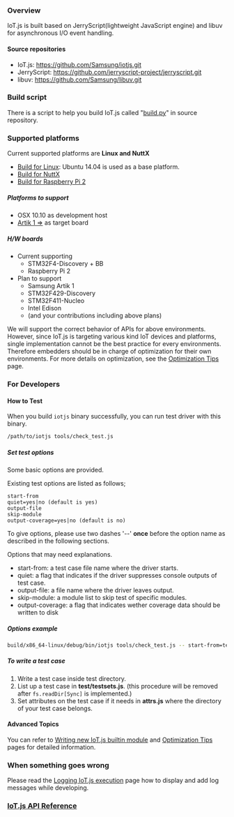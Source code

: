 ### Overview
IoT.js is built based on JerryScript(lightweight JavaScript engine) and libuv for asynchronous I/O event handling.

#### Source repositories
* IoT.js: https://github.com/Samsung/iotjs.git
* JerryScript: https://github.com/jerryscript-project/jerryscript.git
* libuv: https://github.com/Samsung/libuv.git

### Build script
There is a script to help you build IoT.js called "[build.py](../../tools/build.py)" in source repository.

### Supported platforms
Current supported platforms are **Linux and NuttX**

* [Build for Linux](../build/Build-for-Linux.md): Ubuntu 14.04 is used as a base platform.
* [Build for NuttX](../build/Build-for-NuttX.md)
* [Build for Raspberry Pi 2](../build/Build-for-RPi2.md)

##### Platforms to support
* OSX 10.10 as development host
* [Artik 1 =>](https://www.artik.io/hardware/artik-1) as target board

##### H/W boards
* Current supporting
    * STM32F4-Discovery + BB
    * Raspberry Pi 2
* Plan to support
    * Samsung Artik 1
    * STM32F429-Discovery
    * STM32F411-Nucleo
    * Intel Edison
    * (and your contributions including above plans)

We will support the correct behavior of APIs for above environments. However, since IoT.js is targeting various kind IoT devices and platforms, single implementation cannot be the best practice for every environments. Therefore embedders should be in charge of optimization for their own environments. For more details on optimization, see the [Optimization Tips](../devs/Optimization-Tips.md) page.

### For Developers

#### How to Test

When you build ``iotjs`` binary successfully, you can run test driver with this binary.

```bash
/path/to/iotjs tools/check_test.js
```

##### Set test options

Some basic options are provided.

Existing test options are listed as follows;
```
start-from
quiet=yes|no (default is yes)
output-file
skip-module
output-coverage=yes|no (default is no)
```

To give options, please use two dashes '--' **once** before the option name as described in the following sections.

Options that may need explanations.
* start-from: a test case file name where the driver starts.
* quiet: a flag that indicates if the driver suppresses console outputs of test case.
* output-file: a file name where the driver leaves output.
* skip-module: a module list to skip test of specific modules.
* output-coverage: a flag that indicates wether coverage data should be written to disk

##### Options example

```bash
build/x86_64-linux/debug/bin/iotjs tools/check_test.js -- start-from=test_console.js quiet=no
```

##### To write a test case

1. Write a test case inside test directory.
2. List up a test case in **test/testsets.js**. (this procedure will be removed after ``fs.readDir[Sync]`` is implemented.)
3. Set attributes on the test case if it needs in **attrs.js** where the directory of your test case belongs.

#### Advanced Topics
You can refer to [Writing new IoT.js builtin module](../devs/Writing-New-Builtin-Module.md) and [Optimization Tips](../devs/Optimization-Tips.md) pages for detailed information.

### When something goes wrong
Please read the [Logging IoT.js execution](../devs/Logging-IoT.js-execution.md) page how to display and add log messages while developing.

### [IoT.js API Reference](../api/IoT.js-API-reference.md)
